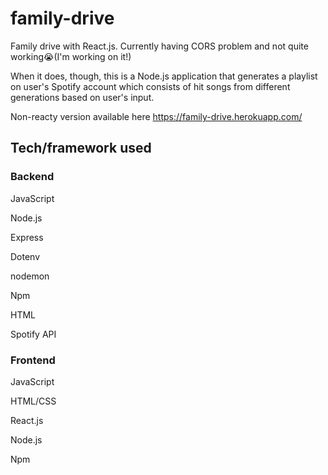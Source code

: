 # family-drive
Family drive with React.js. Currently having CORS problem and not quite working😭(I'm working on it!) 

When it does, though, this is a Node.js application that generates a playlist on user's Spotify account which consists of hit songs from different generations based on user's input.

Non-reacty version available here https://family-drive.herokuapp.com/

## Tech/framework used

### Backend

JavaScript

Node.js

Express

Dotenv

nodemon

Npm

HTML

Spotify API


### Frontend

JavaScript

HTML/CSS

React.js

Node.js

Npm

